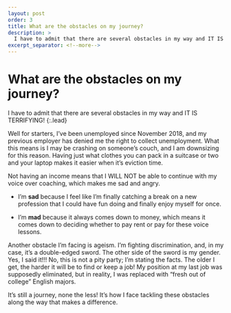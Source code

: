 ```yaml
---
layout: post
order: 3    
title: What are the obstacles on my journey?
description: >
  I have to admit that there are several obstacles in my way and IT IS TERRIFYING!
excerpt_separator: <!--more-->
---
```


# What are the obstacles on my journey?

I have to admit that there are several obstacles in my way and IT IS TERRIFYING!
{:.lead}

<!--more-->

Well for starters, I’ve been unemployed since November 2018, and my previous employer has denied me the right to collect unemployment. What this means is I may be crashing on someone’s couch, and I am downsizing for this reason. Having just what clothes you can pack in a suitcase or two and your laptop makes it easier when it’s eviction time.

Not having an income means that I WILL NOT be able to continue with my voice over coaching, which makes me sad and angry.

- I’m **sad** because I feel like I’m finally catching a break on a new profession that I could have fun doing and finally enjoy myself for once.

- I’m **mad** because it always comes down to money, which means it comes down to deciding whether to pay rent or pay for these voice lessons.

Another obstacle I’m facing is ageism. I’m fighting discrimination, and, in my case, it’s a double-edged sword. The other side of the sword is my gender. Yes, I said it!!! No, this is not a pity party; I’m stating the facts. The older I get, the harder it will be to find or keep a job! My position at my last job was supposedly eliminated, but in reality, I was replaced with “fresh out of college” English majors.

It’s still a journey, none the less! It’s how I face tackling these obstacles along the way that makes a difference.

